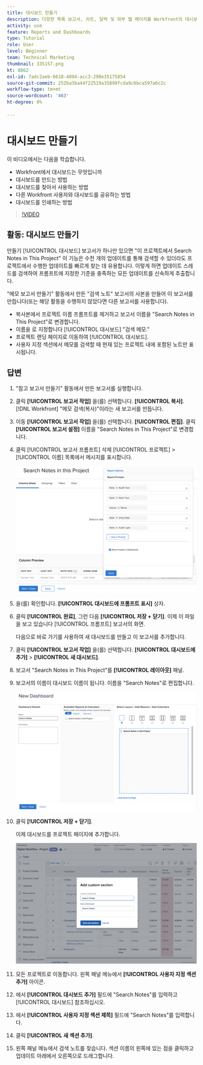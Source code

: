 ```yaml
---
title: 대시보드 만들기
description: 다양한 목록 보고서, 차트, 달력 및 외부 웹 페이지를 Workfront의 대시보드에 결합하는 방법을 알아봅니다.
activity: use
feature: Reports and Dashboards
type: Tutorial
role: User
level: Beginner
team: Technical Marketing
thumbnail: 335157.png
kt: 8862
exl-id: 7adc2aeb-6618-4894-acc3-298e35175854
source-git-commit: 252ba3ba44f22519a35899fcda9c6bca597a6c2c
workflow-type: tm+mt
source-wordcount: '463'
ht-degree: 0%

---
```


# 대시보드 만들기

이 비디오에서는 다음을 학습합니다.

* Workfront에서 대시보드는 무엇입니까
* 대시보드를 만드는 방법
* 대시보드를 찾아서 사용하는 방법
* 다른 Workfront 사용자와 대시보드를 공유하는 방법
* 대시보드를 인쇄하는 방법

>[!VIDEO](https://video.tv.adobe.com/v/335157/?quality=12)

## 활동: 대시보드 만들기

만들기 [!UICONTROL 대시보드] 보고서가 하나만 있으면 &quot;이 프로젝트에서 Search Notes in This Project&quot; 이 기능은 수천 개의 업데이트를 통해 검색할 수 있더라도 프로젝트에서 수행한 업데이트를 빠르게 찾는 데 유용합니다. 이렇게 하면 업데이트 스레드를 검색하여 프롬프트에 지정한 기준을 충족하는 모든 업데이트를 신속하게 추출합니다.

&quot;메모 보고서 만들기&quot; 활동에서 만든 &quot;검색 노트&quot; 보고서의 사본을 만들어 이 보고서를 만듭니다(또는 해당 활동을 수행하지 않았다면 다른 보고서를 사용합니다).

* 복사본에서 프로젝트 이름 프롬프트를 제거하고 보고서 이름을 &quot;Search Notes in This Project&quot;로 변경합니다.
* 이름을 로 지정합니다 [!UICONTROL 대시보드] &quot;검색 메모.&quot;
* 프로젝트 랜딩 페이지로 이동하여 [!UICONTROL 대시보드].
* 사용자 지정 섹션에서 메모를 검색할 때 현재 있는 프로젝트 내에 포함된 노트만 표시됩니다.

## 답변

1. &quot;참고 보고서 만들기&quot; 활동에서 만든 보고서를 실행합니다.
1. 클릭 **[!UICONTROL 보고서 작업]** 을(를) 선택합니다. **[!UICONTROL 복사]**. [!DNL Workfront] &quot;메모 검색(복사)&quot;이라는 새 보고서를 만듭니다.
1. 이동 **[!UICONTROL 보고서 작업]** 을(를) 선택합니다. **[!UICONTROL 편집]**. 클릭 **[!UICONTROL 보고서 설정]** 이름을 &quot;Search Notes in This Project&quot;로 변경합니다.
1. 클릭 [!UICONTROL 보고서 프롬프트] 삭제 [!UICONTROL 프로젝트] > [!UICONTROL 이름] 목록에서 메시지를 표시합니다.

   ![새 대시보드를 만드는 화면의 이미지입니다](assets/edit-report-prompts.png)

1. 을(를) 확인합니다. **[!UICONTROL 대시보드에 프롬프트 표시]** 상자.
1. 클릭 **[!UICONTROL 완료]**, 그런 다음 **[!UICONTROL 저장 + 닫기]**. 이제 이 파일을 보고 있습니다 [!UICONTROL 프롬프트] 보고서의 화면.

   다음으로 바로 가기를 사용하여 새 대시보드를 만들고 이 보고서를 추가합니다.

1. 클릭 **[!UICONTROL 보고서 작업]** 을(를) 선택합니다. **[!UICONTROL 대시보드에 추가]** > **[!UICONTROL 새 대시보드]**.
1. 보고서 &quot;Search Notes in This Project&quot;를 **[!UICONTROL 레이아웃]** 패널.
1. 보고서의 이름이 대시보드 이름이 됩니다. 이름을 &quot;Search Notes&quot;로 편집합니다.

   ![새 대시보드를 만드는 화면의 이미지입니다](assets/create-dashboard.png)

1. 클릭 **[!UICONTROL 저장 + 닫기]**.

   이제 대시보드를 프로젝트 페이지에 추가합니다.

   ![새 대시보드를 만드는 화면의 이미지입니다](assets/add-custom-section.png)

1. 모든 프로젝트로 이동합니다. 왼쪽 패널 메뉴에서 **[!UICONTROL 사용자 지정 섹션 추가]** 아이콘.
1. 에서 **[!UICONTROL 대시보드 추가]** 필드에 &quot;Search Notes&quot;를 입력하고 [!UICONTROL 대시보드] 참조하십시오.
1. 에서 **[!UICONTROL 사용자 지정 섹션 제목]** 필드에 &quot;Search Notes&quot;를 입력합니다.
1. 클릭 **[!UICONTROL 새 섹션 추가]**.
1. 왼쪽 패널 메뉴에서 검색 노트를 찾습니다. 섹션 이름의 왼쪽에 있는 점을 클릭하고 업데이트 아래에서 오른쪽으로 드래그합니다.
